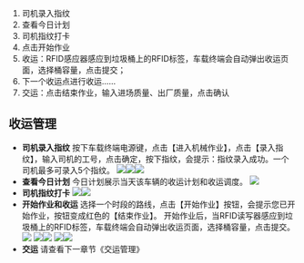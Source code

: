 1. 司机录入指纹
2. 查看今日计划
3. 司机指纹打卡
4. 点击开始作业
5. 收运：RFID感应器感应到垃圾桶上的RFID标签，车载终端会自动弹出收运页面，选择桶容量，点击提交；
6. 下一个收运点进行收运……
7. 交运：点击结束作业，输入进场质量、出厂质量，点击确认
## **收运管理**
* **司机录入指纹**
按下车载终端电源键，点击【进入机械作业】，点击【录入指纹】，输入司机的工号，点击确定，按下指纹，会提示：指纹录入成功。一个司机最多可录入5个指纹。
![](images/车载终端1.png)![](images/车载终端2.png)![](images/车载终端3.png)
* **查看今日计划**
今日计划展示当天该车辆的收运计划和收运调度。
![](images/车载终端4.png)
* **司机指纹打卡**
![](images/车载终端5.png)![](images/车载终端6.png)
* **开始作业和收运**
选择一个时段的路线，点击【开始作业】按钮，会提示您已开始作业，按钮变成红色的【结束作业】。
开始作业后，当RFID读写器感应到垃圾桶上的RFID标签，车载终端会自动弹出收运页面，选择桶容量，点击提交。
![](images/screenshot_1579140020393.png)
![](images/RFID标签.png)![](images/RFID标签反面.png)
![](images/车载终端7.png)![](images/车载终端8.png)
* **交运**
请查看下一章节《交运管理》